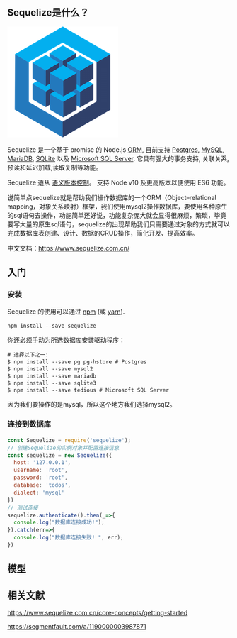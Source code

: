 ## Sequelize是什么？

![Sequelize](medias/logo-small-844fb9182c0fbf41931de2246fa9c496-1607689611218.png)

Sequelize 是一个基于 promise 的 Node.js [ORM](https://en.wikipedia.org/wiki/Object-relational_mapping), 目前支持 [Postgres](https://en.wikipedia.org/wiki/PostgreSQL), [MySQL](https://en.wikipedia.org/wiki/MySQL), [MariaDB](https://en.wikipedia.org/wiki/MariaDB), [SQLite](https://en.wikipedia.org/wiki/SQLite) 以及 [Microsoft SQL Server](https://en.wikipedia.org/wiki/Microsoft_SQL_Server). 它具有强大的事务支持, 关联关系, 预读和延迟加载,读取复制等功能。

Sequelize 遵从 [语义版本控制](http://semver.org/)。 支持 Node v10 及更高版本以便使用 ES6 功能。

说简单点sequelize就是帮助我们操作数据库的一个ORM（Object–relational mapping，对象关系映射）框架，我们使用mysql2操作数据库，要使用各种原生的sql语句去操作，功能简单还好说，功能复杂庞大就会显得很麻烦，繁琐，毕竟要写大量的原生sql语句，sequelize的出现帮助我们只需要通过对象的方式就可以完成数据库表创建、设计、数据的CRUD操作，简化开发、提高效率。

中文文档：<https://www.sequelize.com.cn/>

## 入门

### 安装

Sequelize 的使用可以通过 [npm](https://www.npmjs.com/package/sequelize) (或 [yarn](https://yarnpkg.com/package/sequelize)).

```shell
npm install --save sequelize
```

你还必须手动为所选数据库安装驱动程序：

```shell
# 选择以下之一:
$ npm install --save pg pg-hstore # Postgres
$ npm install --save mysql2
$ npm install --save mariadb
$ npm install --save sqlite3
$ npm install --save tedious # Microsoft SQL Server
```

因为我们要操作的是mysql，所以这个地方我们选择mysql2。

### 连接到数据库

```js
const Sequelize = require('sequelize');
// 创建Sequelize的实例对象并配置连接信息
const sequelize = new Sequelize({
  host: '127.0.0.1',
  username: 'root',
  password: 'root',
  database: 'todos',
  dialect: 'mysql'
})
// 测试连接
sequelize.authenticate().then(_=>{
  console.log("数据库连接成功!");
}).catch(err=>{
  console.log("数据库连接失败! ", err);
})
```



## 模型











## 相关文献

<https://www.sequelize.com.cn/core-concepts/getting-started>

<https://segmentfault.com/a/1190000003987871>

